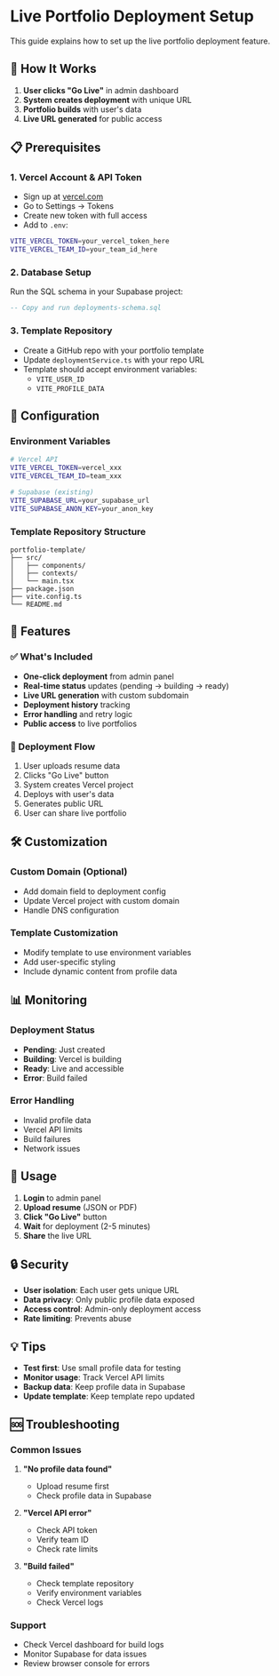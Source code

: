 # Live Portfolio Deployment Setup

This guide explains how to set up the live portfolio deployment feature.

## 🚀 How It Works

1. **User clicks "Go Live"** in admin dashboard
2. **System creates deployment** with unique URL
3. **Portfolio builds** with user's data
4. **Live URL generated** for public access

## 📋 Prerequisites

### 1. Vercel Account & API Token
- Sign up at [vercel.com](https://vercel.com)
- Go to Settings → Tokens
- Create new token with full access
- Add to `.env`:
```bash
VITE_VERCEL_TOKEN=your_vercel_token_here
VITE_VERCEL_TEAM_ID=your_team_id_here
```

### 2. Database Setup
Run the SQL schema in your Supabase project:
```sql
-- Copy and run deployments-schema.sql
```

### 3. Template Repository
- Create a GitHub repo with your portfolio template
- Update `deploymentService.ts` with your repo URL
- Template should accept environment variables:
  - `VITE_USER_ID`
  - `VITE_PROFILE_DATA`

## 🔧 Configuration

### Environment Variables
```bash
# Vercel API
VITE_VERCEL_TOKEN=vercel_xxx
VITE_VERCEL_TEAM_ID=team_xxx

# Supabase (existing)
VITE_SUPABASE_URL=your_supabase_url
VITE_SUPABASE_ANON_KEY=your_anon_key
```

### Template Repository Structure
```
portfolio-template/
├── src/
│   ├── components/
│   ├── contexts/
│   └── main.tsx
├── package.json
├── vite.config.ts
└── README.md
```

## 🎯 Features

### ✅ What's Included
- **One-click deployment** from admin panel
- **Real-time status** updates (pending → building → ready)
- **Live URL generation** with custom subdomain
- **Deployment history** tracking
- **Error handling** and retry logic
- **Public access** to live portfolios

### 🔄 Deployment Flow
1. User uploads resume data
2. Clicks "Go Live" button
3. System creates Vercel project
4. Deploys with user's data
5. Generates public URL
6. User can share live portfolio

## 🛠️ Customization

### Custom Domain (Optional)
- Add domain field to deployment config
- Update Vercel project with custom domain
- Handle DNS configuration

### Template Customization
- Modify template to use environment variables
- Add user-specific styling
- Include dynamic content from profile data

## 📊 Monitoring

### Deployment Status
- **Pending**: Just created
- **Building**: Vercel is building
- **Ready**: Live and accessible
- **Error**: Build failed

### Error Handling
- Invalid profile data
- Vercel API limits
- Build failures
- Network issues

## 🚀 Usage

1. **Login** to admin panel
2. **Upload resume** (JSON or PDF)
3. **Click "Go Live"** button
4. **Wait** for deployment (2-5 minutes)
5. **Share** the live URL

## 🔒 Security

- **User isolation**: Each user gets unique URL
- **Data privacy**: Only public profile data exposed
- **Access control**: Admin-only deployment access
- **Rate limiting**: Prevents abuse

## 💡 Tips

- **Test first**: Use small profile data for testing
- **Monitor usage**: Track Vercel API limits
- **Backup data**: Keep profile data in Supabase
- **Update template**: Keep template repo updated

## 🆘 Troubleshooting

### Common Issues
1. **"No profile data found"**
   - Upload resume first
   - Check profile data in Supabase

2. **"Vercel API error"**
   - Check API token
   - Verify team ID
   - Check rate limits

3. **"Build failed"**
   - Check template repository
   - Verify environment variables
   - Check Vercel logs

### Support
- Check Vercel dashboard for build logs
- Monitor Supabase for data issues
- Review browser console for errors
